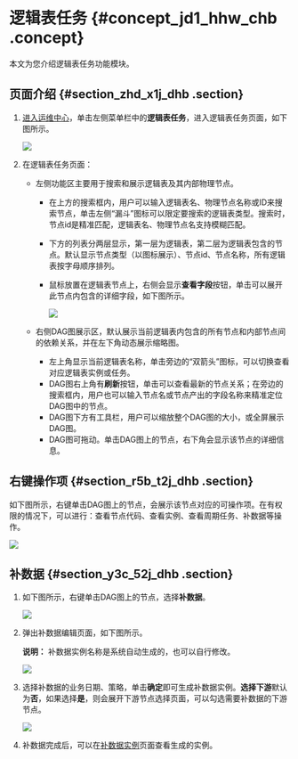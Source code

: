 # 逻辑表任务 {#concept_jd1_hhw_chb .concept}

本文为您介绍逻辑表任务功能模块。

## 页面介绍 {#section_zhd_x1j_dhb .section}

1.  [进入运维中心](cn.zh-CN/用户指南/运维中心/运维中心概述.md#section_dcr_kpw_chb)，单击左侧菜单栏中的**逻辑表任务**，进入逻辑表任务页面，如下图所示。

    ![](http://static-aliyun-doc.oss-cn-hangzhou.aliyuncs.com/assets/img/139467/155599252141018_zh-CN.png)

2.  在逻辑表任务页面：
    -   左侧功能区主要用于搜索和展示逻辑表及其内部物理节点。
        -   在上方的搜索框内，用户可以输入逻辑表名、物理节点名称或ID来搜索节点，单击左侧“漏斗”图标可以限定要搜索的逻辑表类型。搜索时，节点id是精准匹配，逻辑表名、物理节点名支持模糊匹配。
        -   下方的列表分两层显示，第一层为逻辑表，第二层为逻辑表包含的节点。默认显示节点类型（以图标展示）、节点id、节点名称，所有逻辑表按字母顺序排列。
        -   鼠标放置在逻辑表节点上，右侧会显示**查看字段**按钮，单击可以展开此节点内包含的详细字段，如下图所示。

            ![](http://static-aliyun-doc.oss-cn-hangzhou.aliyuncs.com/assets/img/139467/155599252141020_zh-CN.png)

    -   右侧DAG图展示区，默认展示当前逻辑表内包含的所有节点和内部节点间的依赖关系，并在左下角动态展示缩略图。
        -   左上角显示当前逻辑表名称，单击旁边的“双箭头”图标，可以切换查看对应逻辑表实例或任务。
        -   DAG图右上角有**刷新**按钮，单击可以查看最新的节点关系；在旁边的搜索框内，用户也可以输入节点名或节点产出的字段名称来精准定位DAG图中的节点。
        -   DAG图下方有工具栏，用户可以缩放整个DAG图的大小，或全屏展示DAG图。
        -   DAG图可拖动。单击DAG图上的节点，右下角会显示该节点的详细信息。

## 右键操作项 {#section_r5b_t2j_dhb .section}

如下图所示，右键单击DAG图上的节点，会展示该节点对应的可操作项。在有权限的情况下，可以进行：查看节点代码、查看实例、查看周期任务、补数据等操作。

![](http://static-aliyun-doc.oss-cn-hangzhou.aliyuncs.com/assets/img/139467/155599252141021_zh-CN.png)

## 补数据 {#section_y3c_52j_dhb .section}

1.  如下图所示，右键单击DAG图上的节点，选择**补数据**。

    ![](http://static-aliyun-doc.oss-cn-hangzhou.aliyuncs.com/assets/img/139467/155599252141024_zh-CN.png)

2.  弹出补数据编辑页面，如下图所示。

    **说明：** 补数据实例名称是系统自动生成的，也可以自行修改。

    ![](http://static-aliyun-doc.oss-cn-hangzhou.aliyuncs.com/assets/img/139467/155599252141025_zh-CN.png)

3.  选择补数据的业务日期、策略，单击**确定**即可生成补数据实例。**选择下游**默认为**否**，如果选择**是**，则会展开下游节点选择页面，可以勾选需要补数据的下游节点。

    ![](http://static-aliyun-doc.oss-cn-hangzhou.aliyuncs.com/assets/img/139467/155599252141026_zh-CN.png)

4.  补数据完成后，可以在[补数据实例](cn.zh-CN/用户指南/运维中心/实例/补数据实例.md#)页面查看生成的实例。


